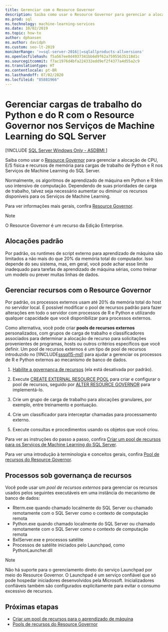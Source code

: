 ```yaml
---
title: Gerenciar com o Resource Governor
description: Saiba como usar o Resource Governor para gerenciar a alocação de CPU, E/S física e recursos de memória para cargas de trabalho de Python e R nos Serviços de Machine Learning do SQL Server.
ms.prod: sql
ms.technology: machine-learning-services
ms.date: 10/02/2019
ms.topic: how-to
author: dphansen
ms.author: davidph
ms.custom: seo-lt-2019
monikerRange: '>=sql-server-2016||=sqlallproducts-allversions'
ms.openlocfilehash: f5a567ee0d4937341bb6d9f62a75955635118d1c
ms.sourcegitcommit: f7ac1976d4bfa224332edd9ef2f4377a4d55a2c9
ms.translationtype: HT
ms.contentlocale: pt-BR
ms.lasthandoff: 07/02/2020
ms.locfileid: "85881966"
---
```

# <a name="manage-python-and-r-workloads-with-resource-governor-in-sql-server-machine-learning-services"></a>Gerenciar cargas de trabalho do Python e do R com o Resource Governor nos Serviços de Machine Learning do SQL Server
[!INCLUDE [SQL Server Windows Only - ASDBMI ](../../includes/applies-to-version/sql-windows-only-asdbmi.md)]

Saiba como usar o [Resource Governor](../../relational-databases/resource-governor/resource-governor.md) para gerenciar a alocação de CPU, E/S física e recursos de memória para cargas de trabalho de Python e R nos Serviços de Machine Learning do SQL Server.

Normalmente, os algoritmos de aprendizado de máquina em Python e R têm uso intensivo de computação. Dependendo de suas prioridades de carga de trabalho, talvez seja necessário aumentar ou diminuir os recursos disponíveis para os Serviços de Machine Learning.

Para ver informações mais gerais, confira [Resource Governor](../../relational-databases/resource-governor/resource-governor.md).

> [!NOTE] 
> O Resource Governor é um recurso da Edição Enterprise.

## <a name="default-allocations"></a>Alocações padrão

Por padrão, os runtimes de script externo para aprendizado de máquina são limitados a não mais do que 20% da memória total do computador. Isso depende do seu sistema, mas, em geral, você pode achar esse limite inadequado para tarefas de aprendizado de máquina sérias, como treinar um modelo ou prever muitas linhas de dados. 

## <a name="manage-resources-with-resource-governor"></a>Gerenciar recursos com o Resource Governor
 
Por padrão, os processos externos usam até 20% da memória total do host no servidor local. É possível modificar o pool de recursos padrão para fazer alterações em todo o servidor com processos de R e Python e utilizando qualquer capacidade que você disponibilizar para processos externos.

Como alternativa, você pode criar **pools de recursos externos** personalizados, com grupos de carga de trabalho e classificadores associados para determinar a alocação de recurso para solicitações provenientes de programas, hosts ou outros critérios específicos que você definir. Um pool de recursos externos é um tipo de pool de recursos introduzido no [!INCLUDE[sssql15-md](../../includes/sssql15-md.md)] para ajudar a gerenciar os processos de R e Python externos ao mecanismo de banco de dados.

1. [Habilite a governança de recursos](https://docs.microsoft.com/sql/relational-databases/resource-governor/enable-resource-governor) (ela está desativada por padrão).

2. Execute [CREATE EXTERNAL RESOURCE POOL](https://docs.microsoft.com/sql/t-sql/statements/create-external-resource-pool-transact-sql) para criar e configurar o pool de recursos, seguido por [ALTER RESOURCE GOVERNOR](https://docs.microsoft.com/sql/t-sql/statements/alter-resource-governor-transact-sql) para implementá-lo.

3. Crie um grupo de carga de trabalho para alocações granulares, por exemplo, entre treinamento e pontuação.

4. Crie um classificador para interceptar chamadas para processamento externo.

5. Execute consultas e procedimentos usando os objetos que você criou.

Para ver as instruções do passo a passo, confira [Criar um pool de recursos para os Serviços de Machine Learning do SQL Server](create-external-resource-pool.md).

Para ver uma introdução à terminologia e conceitos gerais, confira [Pool de recursos do Resource Governor](../../relational-databases/resource-governor/resource-governor-resource-pool.md).

## <a name="processes-under-resource-governance"></a>Processos sob governança de recursos
  
 Você pode usar um *pool de recursos externos* para gerenciar os recursos usados pelos seguintes executáveis em uma instância do mecanismo de banco de dados:

+ Rterm.exe quando chamado localmente do SQL Server ou chamado remotamente com o SQL Server como o contexto de computação remota
+ Python.exe quando chamado localmente do SQL Server ou chamado remotamente com o SQL Server como o contexto de computação remota
+ BxlServer.exe e processos satélite
+ Processos de satélite iniciados pelo Launchpad, como PythonLauncher.dll
  
> [!NOTE]
> Não há suporte para o gerenciamento direto do serviço Launchpad por meio do Resource Governor. O Launchpad é um serviço confiável que só pode hospedar iniciadores desenvolvidos pela Microsoft. Inicializadores confiáveis também são configurados explicitamente para evitar o consumo excessivo de recursos.
  
## <a name="next-steps"></a>Próximas etapas

+ [Criar um pool de recursos para o aprendizado de máquina](create-external-resource-pool.md)
+ [Pools de recursos do Resource Governor](../../relational-databases/resource-governor/resource-governor-resource-pool.md)

